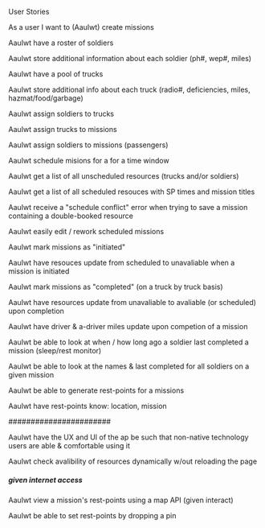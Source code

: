 User Stories

As a user I want to (AauIwt) create missions 

AauIwt have a roster of soldiers

AauIwt store additional information about each soldier (ph#, wep#, miles)

AauIwt have a pool of trucks

AauIwt store additional info about each truck (radio#, deficiencies, miles, hazmat/food/garbage)

AauIwt assign soldiers to trucks

AauIwt assign trucks to missions

AauIwt assign soldiers to missions (passengers)

AauIwt schedule misions for a for a time window

AauIwt get a list of all unscheduled resources (trucks and/or soldiers)

AauIwt get a list of all scheduled resouces with SP times and mission titles

AauIwt receive a "schedule conflict" error when trying to save a mission containing a double-booked resource 

AauIwt easily edit / rework scheduled missions

AauIwt mark missions as "initiated"

AauIwt have resouces update from scheduled to unavaliable when a mission is initiated

AauIwt mark missions as "completed" (on a truck by truck basis)

AauIwt have resources update from unavaliable to avaliable (or scheduled) upon completion

AauIwt have driver & a-driver miles update upon competion of a mission

AauIwt be able to look at when / how long ago a soldier last completed a mission (sleep/rest monitor)

AauIwt be able to look at the names & last completed for all soldiers on a given mission

AauIwt be able to generate rest-points for a missions

AauIwt have rest-points know: location, mission 

#######################

AauIwt have the UX and UI of the ap be such that non-native technology users are able & comfortable using it

AauIwt check avalibility of resources dynamically w/out reloading the page

##### given internet access ######

AauIwt view a mission's rest-points using a map API (given interact)

AauIwt be able to set rest-points by dropping a pin

